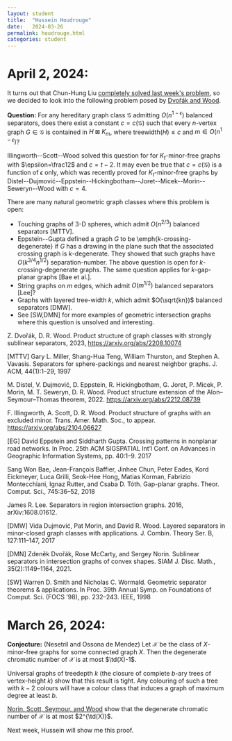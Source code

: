 ```yaml
---
layout: student
title:  "Hussein Houdrouge"
date:   2024-03-26
permalink: houdrouge.html
categories: student
---
```

$\DeclareMathOperator{\td}{td}$

# April 2, 2024:

It turns out that Chun-Hung Liu [completely solved last week's problem](https://link.springer.com/article/10.1007/s00493-024-00081-8), so we decided to look into the following problem posed by [Dvořák and Wood](https://arxiv.org/abs/2208.10074).


**Question:**
For any hereditary graph class $\mathcal{G}$ admitting $O(n^{1-\epsilon})$ balanced separators, does there exist a constant $c=c(\mathcal{G})$ such that every $n$-vertex graph $G\in \mathcal{G}$ is contained in $H\boxtimes K_m$, where $\text{treewidth}(H)\leqslant c$ and $m\in O(n^{1-\epsilon})$?

Illingworth--Scott--Wood solved this question for for $K_t$-minor-free graphs with $\epsilon=\frac12$ and $c=t-2$. It may even be true that $c=c(\mathcal{G})$ is a function of $\epsilon$ only, which was recently proved for $K_t$-minor-free graphs by Distel--Dujmović--Eppstein--Hickingbotham--Joret--Micek--Morin--Seweryn--Wood with $c=4$.

There are many natural geometric graph classes where this problem is open:

- Touching graphs of 3-D spheres, which admit  $O(n^{2/3})$ balanced separators  [MTTV].
- Eppstein--Gupta defined a graph $G$ to be \emph{$k$-crossing-degenerate} if $G$ has a drawing in the plane such that the associated crossing graph is $k$-degenerate. They showed that such graphs have $O(k^{3/4}n^{1/2})$ separation-number. The above question is open for $k$-crossing-degenerate graphs. The same question applies for $k$-gap-planar graphs [Bae et al.].
- String graphs on $m$ edges, which admit  $O(m^{1/2})$ balanced separators [Lee]?
- Graphs with layered tree-width $k$, which admit $O(\sqrt{kn})$ balanced separators [DMW].
- See [SW,DMN] for more examples of geometric intersection graphs where this question is unsolved and interesting.

Z. Dvořák, D. R. Wood.
Product structure of graph classes with strongly sublinear separators, 2023, https://arxiv.org/abs/2208.10074

[MTTV] Gary L. Miller, Shang-Hua Teng, William Thurston, and Stephen A. Vavasis.
Separators for sphere-packings and nearest neighbor graphs. J. ACM, 44(1):1–29, 1997

M. Distel, V. Dujmović, D. Eppstein, R. Hickingbotham, G. Joret, P. Micek, P. Morin, M. T. Seweryn, D. R. Wood.
Product structure extension of the Alon–Seymour–Thomas theorem, 2022.
https://arxiv.org/abs/2212.08739

F. Illingworth, A. Scott, D. R. Wood.
Product structure of graphs with an excluded minor.
Trans. Amer. Math. Soc., to appear.
https://arxiv.org/abs/2104.06627

[EG] David Eppstein and Siddharth Gupta. Crossing patterns in nonplanar road networks.
In Proc. 25th ACM SIGSPATIAL Int’l Conf. on Advances in Geographic Information Systems, pp. 40:1–9. 2017

Sang Won Bae, Jean-François Baffier, Jinhee Chun, Peter Eades, Kord Eickmeyer, Luca Grilli, Seok-Hee Hong, Matias Korman, Fabrizio Montecchiani, Ignaz Rutter, and Csaba D. Tóth. Gap-planar graphs. Theor. Comput. Sci., 745:36–52, 2018

James R. Lee. Separators in region intersection graphs. 2016, arXiv:1608.01612.

[DMW] Vida Dujmović, Pat Morin, and David R. Wood. Layered separators in minor-closed
graph classes with applications. J. Combin. Theory Ser. B, 127:111–147, 2017

[DMN] Zdeněk Dvořák, Rose McCarty, and Sergey Norin. Sublinear separators in
intersection graphs of convex shapes. SIAM J. Disc. Math., 35(2):1149–1164, 2021.

[SW] Warren D. Smith and Nicholas C. Wormald. Geometric separator theorems &amp;
applications. In Proc. 39th Annual Symp. on Foundations of Comput. Sci. (FOCS ’98),
pp. 232–243. IEEE, 1998

# March 26, 2024:

**Conjecture:** (Nesetril and Ossona de Mendez) Let $\mathcal{X}$ be the class of $X$-minor-free graphs for some connected graph $X$.  Then the degenerate chromatic number of $\mathcal{X}$ is at most $\td(X)-1$.

Universal graphs of treedepth $k$ (the closure of complete $b$-ary trees of vertex-height $k$) show that this result is tight.  Any colouring of such a tree with $k-2$ colours will have a colour class that induces a graph of maximum degree at least $b$.

 [Norin, Scott, Seymour, and Wood](https://arxiv.org/abs/1708.02370) show that the degenerate chromatic number of $\mathcal{X}$ is at most $2^{\td(X)}$.  

 Next week, Hussein will show me this proof.
